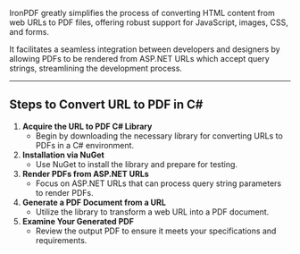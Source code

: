 IronPDF greatly simplifies the process of converting HTML content from web URLs to PDF files, offering robust support for JavaScript, images, CSS, and forms.

It facilitates a seamless integration between developers and designers by allowing PDFs to be rendered from ASP.NET URLs which accept query strings, streamlining the development process.

---

## Steps to Convert URL to PDF in C&num;

1. **Acquire the URL to PDF C# Library**
   - Begin by downloading the necessary library for converting URLs to PDFs in a C# environment.
2. **Installation via NuGet**
   - Use NuGet to install the library and prepare for testing.
3. **Render PDFs from ASP.NET URLs**
   - Focus on ASP.NET URLs that can process query string parameters to render PDFs.
4. **Generate a PDF Document from a URL**
   - Utilize the library to transform a web URL into a PDF document.
5. **Examine Your Generated PDF**
   - Review the output PDF to ensure it meets your specifications and requirements.